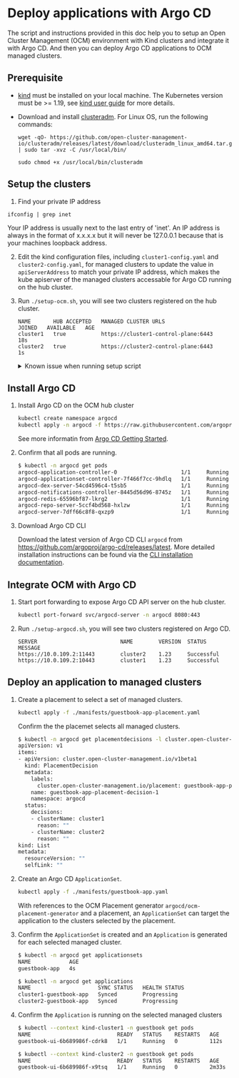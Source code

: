 # Deploy applications with Argo CD

The script and instructions provided in this doc help you to setup an Open Cluster Management (OCM) environment with Kind clusters and integrate it with Argo CD. And then you can deploy Argo CD applications to OCM managed clusters.

## Prerequisite

- [kind](https://kind.sigs.k8s.io) must be installed on your local machine. The Kubernetes version must be >= 1.19, see [kind user guide](https://kind.sigs.k8s.io/docs/user/quick-start/#creating-a-cluster) for more details.

- Download and install [clusteradm](https://github.com/open-cluster-management-io/clusteradm/releases). For Linux OS, run the following commands:

    ```
    wget -qO- https://github.com/open-cluster-management-io/clusteradm/releases/latest/download/clusteradm_linux_amd64.tar.gz | sudo tar -xvz -C /usr/local/bin/

    sudo chmod +x /usr/local/bin/clusteradm
    ```

## Setup the clusters

1. Find your private IP address

```shell
ifconfig | grep inet
```
Your IP address is usually next to the last entry of 'inet'. An IP address is always in the format of x.x.x.x but it will never be 127.0.0.1 because that is your machines loopback address. 

2. Edit the kind configuration files, including `cluster1-config.yaml` and `cluster2-config.yaml`, for managed clusters to update the value in `apiServerAddress` to match your private IP address, which makes the kube apiserver of the managed clusters accessable for Argo CD running on the hub cluster. 

3. Run `./setup-ocm.sh`, you will see two clusters registered on the hub cluster.

    ```
    NAME       HUB ACCEPTED   MANAGED CLUSTER URLS                  JOINED   AVAILABLE   AGE
    cluster1   true           https://cluster1-control-plane:6443                        18s
    cluster2   true           https://cluster2-control-plane:6443                        1s
    ```
    <details>
    <summary>Known issue when running setup script</summary>

    You may run into this issue when trying to create multiple clusters
    ```
    Creating cluster "cluster2" ...
    ✓ Ensuring node image (kindest/node:v1.26.3) 🖼
    ✗ Preparing nodes 📦  
    ERROR: failed to create cluster: could not find a log line that matches "Reached target .*Multi-User System.*|detected cgroup v1
    ```
    This might be caused by kernel limits such as number of open files, inotifiy watches, etc.
    To solve this, try increasing your `max_user_instances` and `max_user_watches`:

    * To see the current limits
      ```
      $ cat /proc/sys/fs/inotify/max_user_watches
      $ cat /proc/sys/fs/inotify/max_user_instances
      ``` 
    * To temporarily increase the limits
      ```
      $ sudo sysctl fs.inotify.max_user_instances=8192
      $ sudo sysctl fs.inotify.max_user_watches=524288
      $ sudo sysctl -p
      ``` 
    * To permanently increase the limits
      ```
      $ sudo echo "fs.inotify.max_user_watches=1024" >> /etc/sysctl.conf
      $ sudo echo "fs.inotify.max_user_instances=1024" >> /etc/sysctl.conf
      $ sudo sysctl -p /etc/sysctl.conf #reloads system settings to apply changes
      ``` 
    Once you've increased the limits, delete the clusters already created and try again:
    ```
    $ kind delete clusters hub cluster1 cluster2
    $ ./setup-ocm.sh
    ```


    </details> 

## Install Argo CD

1. Install Argo CD on the OCM hub cluster

    ```bash
    kubectl create namespace argocd
    kubectl apply -n argocd -f https://raw.githubusercontent.com/argoproj/argo-cd/stable/manifests/install.yaml
    ```

    See more informatin from [Argo CD Getting Started](https://argo-cd.readthedocs.io/en/stable/getting_started/).

2. Confirm that all pods are running.

    ```bash
    $ kubectl -n argocd get pods
    argocd-application-controller-0                    1/1     Running        0          22s
    argocd-applicationset-controller-7f466f7cc-9hdlq   1/1     Running        0          22s
    argocd-dex-server-54cd4596c4-t5sb5                 1/1     Running        0          22s
    argocd-notifications-controller-8445d56d96-8745z   1/1     Running        0          22s
    argocd-redis-65596bf87-lkrg2                       1/1     Running        0          22s
    argocd-repo-server-5ccf4bd568-hxlzw                1/1     Running        0          22s
    argocd-server-7dff66c8f8-qxzp9                     1/1     Running        0          22s
    ```

3. Download Argo CD CLI

    Download the latest version of Argo CD CLI `argocd` from https://github.com/argoproj/argo-cd/releases/latest. More detailed installation instructions can be found via the [CLI installation documentation](https://argo-cd.readthedocs.io/en/stable/cli_installation/).

## Integrate OCM with Argo CD

1. Start port forwarding to expose Argo CD API server on the hub cluster.

    ```bash
    kubectl port-forward svc/argocd-server -n argocd 8080:443
    ```

2. Run `./setup-argocd.sh`, you will see two clusters registered on Argo CD.

    ```
    SERVER                          NAME        VERSION  STATUS      MESSAGE
    https://10.0.109.2:11443        cluster2    1.23     Successful  
    https://10.0.109.2:10443        cluster1    1.23     Successful 
    ```

## Deploy an application to managed clusters

1. Create a placement to select a set of managed clusters. 

    ```bash
    kubectl apply -f ./manifests/guestbook-app-placement.yaml
    ```

    Confirm the the placemet selects all managed clusters. 

    ```bash
    $ kubectl -n argocd get placementdecisions -l cluster.open-cluster-management.io/placement=guestbook-app-placement -o yaml
    apiVersion: v1
    items:
    - apiVersion: cluster.open-cluster-management.io/v1beta1
      kind: PlacementDecision
      metadata:
        labels:
          cluster.open-cluster-management.io/placement: guestbook-app-placement
        name: guestbook-app-placement-decision-1
        namespace: argocd
      status:
        decisions:
        - clusterName: cluster1
          reason: ""
        - clusterName: cluster2
          reason: ""
    kind: List
    metadata:
      resourceVersion: ""
      selfLink: ""
    ```

2. Create an Argo CD `ApplicationSet`.

    ```bash
    kubectl apply -f ./manifests/guestbook-app.yaml
    ```
    
    With references to the OCM Placement generator `argocd/ocm-placement-generator` and a placement, an `ApplicationSet` can target the application to the clusters selected by the placement.

3. Confirm the `ApplicationSet` is created and an `Application` is generated for each selected managed cluster.

    ```bash
    $ kubectl -n argocd get applicationsets
    NAME            AGE
    guestbook-app   4s

    $ kubectl -n argocd get applications
    NAME                     SYNC STATUS   HEALTH STATUS
    cluster1-guestbook-app   Synced        Progressing
    cluster2-guestbook-app   Synced        Progressing
    ```

4. Confirm the `Application` is running on the selected managed clusters

    ```bash
    $ kubectl --context kind-cluster1 -n guestbook get pods
    NAME                           READY   STATUS    RESTARTS   AGE
    guestbook-ui-6b689986f-cdrk8   1/1     Running   0          112s

    $ kubectl --context kind-cluster2 -n guestbook get pods
    NAME                           READY   STATUS    RESTARTS   AGE
    guestbook-ui-6b689986f-x9tsq   1/1     Running   0          2m33s
    ```
